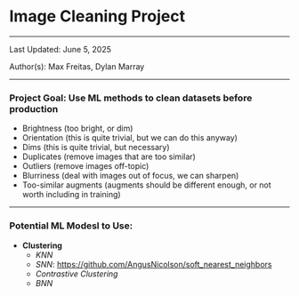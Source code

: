 # Image Cleaning Project
---

Last Updated: June 5, 2025

Author(s): Max Freitas, Dylan Marray

---
### **Project Goal**: Use ML methods to clean datasets before production
  - Brightness (too bright, or dim)
  - Orientation (this is quite trivial, but we can do this anyway)
  - Dims (this is quite trivial, but necessary)
  - Duplicates (remove images that are too similar)
  - Outliers (remove images off-topic)
  - Blurriness (deal with images out of focus, we can sharpen)
  - Too-similar augments (augments should be different enough, or not worth including in training)
---
### **Potential ML Modesl to Use**:
- **Clustering**
  - *KNN*
  - *SNN*: https://github.com/AngusNicolson/soft_nearest_neighbors
  - *Contrastive Clustering*
  - *BNN*

